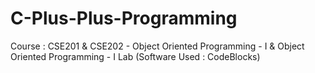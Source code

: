 # C-Plus-Plus-Programming
Course : CSE201 &amp; CSE202 - Object Oriented Programming - I &amp; Object Oriented Programming - I Lab (Software Used : CodeBlocks)
